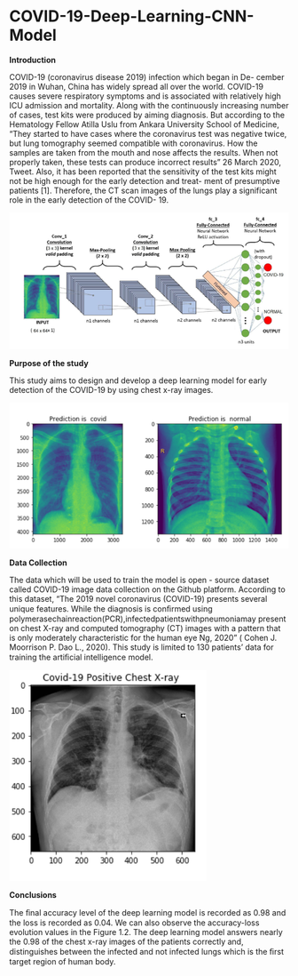 # COVID-19-Deep-Learning-CNN-Model
**Introduction**

COVID-19 (coronavirus disease 2019) infection which began in De- cember 2019 in Wuhan, China has widely spread all over the world. 
COVID-19 causes severe respiratory symptoms and is associated with relatively high ICU admission and mortality. 
Along with the continuously increasing number of cases, test kits were produced by aiming diagnosis. But according to the Hematology Fellow Atilla Uslu from Ankara University 
School of Medicine, “They started to have cases where the coronavirus test was negative twice, but lung tomography seemed compatible with coronavirus. 
How the samples are taken from the mouth and nose affects the results. When not properly taken, these tests can produce incorrect results” 26 March 2020, Tweet.
Also, it has been reported that the sensitivity of the test kits might not be high enough for the early detection and treat- ment of presumptive patients [1]. 
Therefore, the CT scan images of the lungs play a significant role in the early detection of the COVID- 19.

![alt text](structure.png)

**Purpose of the study**<br>


This study aims to design and develop a deep learning model for early detection of the COVID-19 by using chest x-ray images.

![alt text](xray.png)

**Data Collection**<br>


The data which will be used to train the model is open - source dataset called COVID-19 image data collection on the Github platform. 
According to this dataset, “The 2019 novel coronavirus (COVID-19) presents several unique features.
While the diagnosis is conﬁrmed using polymerasechainreaction(PCR),infectedpatientswithpneumoniamay present on chest X-ray and computed 
tomography (CT) images with a pattern that is only moderately characteristic for the human eye Ng, 2020” ( Cohen J. Moorrison P. Dao L., 2020). 
This study is limited to 130 patients’ data for training the artiﬁcial intelligence model. 

![alt text](covid19.png)

**Conclusions**<br>


The ﬁnal accuracy level of the deep learning model is recorded as 0.98 and the loss is recorded as 0.04.
We can also observe the accuracy-loss evolution values in the Figure 1.2. The deep learning model answers nearly the 0.98 of the 
chest x-ray images of the patients correctly and, distinguishes between the infected and not infected lungs which is the ﬁrst target region of human body.
